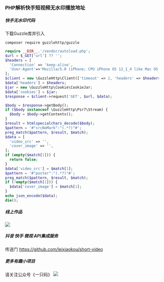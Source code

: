 ### PHP解析快手短视频无水印播放地址


##### 快手无水印代码

下载Guzzle库并引入

`composer require guzzlehttp/guzzle`

```php
require __DIR__.'/vendor/autoload.php';
$url = $_GET['url'] ?? '';
$headers = [
  'Connection' => 'keep-alive',
  'User-Agent'=>'Mozilla/5.0 (iPhone; CPU iPhone OS 12_1_4 like Mac OS X) AppleWebKit/605.1.15 (KHTML, like Gecko) Mobile/16D57 Version/12.0 Safari/604.1'
];
$client = new \GuzzleHttp\Client(['timeout' => 2, 'headers' => $headers, 'http_errors' => false,]);
$data['headers'] = $headers;
$jar = new \GuzzleHttp\Cookie\CookieJar;
$data['cookies'] = $jar;
$response = $client->request('GET', $url, $data);

$body = $response->getBody();
if ($body instanceof \GuzzleHttp\Psr7\Stream) {
  $body = $body->getContents();
}
$result = htmlspecialchars_decode($body);
$pattern = '#"srcNoMark":"(.*?)"#';
preg_match($pattern, $result, $match);
$data = [
  'video_src' => '',
  'cover_image' => '',
];
if (empty($match[1])) {
  return false;
}
$data['video_src'] = $match[1];
$pattern = '#"poster":"(.*?)"#';
preg_match($pattern, $result, $match);
if (!empty($match[1])) {
  $data['cover_image'] = $match[1];
}
echo json_encode($data);
die();
```
##### 线上作品
![](https://leijun-common.oss-cn-shenzhen.aliyuncs.com/douyin-program-code.png)
##### 抖音 快手 微视 API集成服务
传送门 https://github.com/leixiaokou/short-video
##### 更多有趣小项目
请关注公众号《一只码》
![](https://leijun-common.oss-cn-shenzhen.aliyuncs.com/one-coder.png) 
